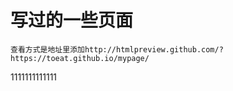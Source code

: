 # 写过的一些页面
    查看方式是地址里添加http://htmlpreview.github.com/?
    https://toeat.github.io/mypage/
1111111111111